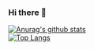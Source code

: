### Hi there 👋

[![Anurag's github stats](https://github-readme-stats.vercel.app/api?username=kino-ngoo&theme=gruvbox)](https://github.com/kino-ngoo/github-readme-stats)  
[![Top Langs](https://github-readme-stats.vercel.app/api/top-langs/?username=kino-ngoo&layout=compact&theme=github_dark)](https://github.com/kino-ngoo/github-readme-stats)

<!--
**kino-ngoo/kino-ngoo** is a ✨ _special_ ✨ repository because its `README.md` (this file) appears on your GitHub profile.

Here are some ideas to get you started:

- 🔭 I’m currently working on ...
- 🌱 I’m currently learning ...
- 👯 I’m looking to collaborate on ...
- 🤔 I’m looking for help with ...
- 💬 Ask me about ...
- 📫 How to reach me: ...
- 😄 Pronouns: ...
- ⚡ Fun fact: ...
-->
